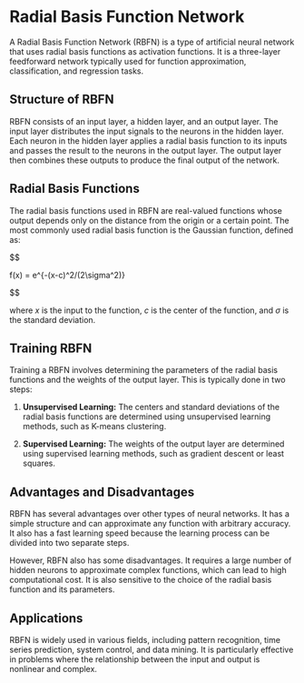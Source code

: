 # Radial Basis Function Network

A Radial Basis Function Network (RBFN) is a type of artificial neural network that uses radial basis functions as activation functions. It is a three-layer feedforward network typically used for function approximation, classification, and regression tasks.

## Structure of RBFN

RBFN consists of an input layer, a hidden layer, and an output layer. The input layer distributes the input signals to the neurons in the hidden layer. Each neuron in the hidden layer applies a radial basis function to its inputs and passes the result to the neurons in the output layer. The output layer then combines these outputs to produce the final output of the network.

## Radial Basis Functions

The radial basis functions used in RBFN are real-valued functions whose output depends only on the distance from the origin or a certain point. The most commonly used radial basis function is the Gaussian function, defined as:


$$

f(x) = e^{-(x-c)^2/(2\sigma^2)}

$$


where $x$ is the input to the function, $c$ is the center of the function, and $\sigma$ is the standard deviation.

## Training RBFN

Training a RBFN involves determining the parameters of the radial basis functions and the weights of the output layer. This is typically done in two steps:

1. **Unsupervised Learning:** The centers and standard deviations of the radial basis functions are determined using unsupervised learning methods, such as K-means clustering.

2. **Supervised Learning:** The weights of the output layer are determined using supervised learning methods, such as gradient descent or least squares.

## Advantages and Disadvantages

RBFN has several advantages over other types of neural networks. It has a simple structure and can approximate any function with arbitrary accuracy. It also has a fast learning speed because the learning process can be divided into two separate steps.

However, RBFN also has some disadvantages. It requires a large number of hidden neurons to approximate complex functions, which can lead to high computational cost. It is also sensitive to the choice of the radial basis function and its parameters.

## Applications

RBFN is widely used in various fields, including pattern recognition, time series prediction, system control, and data mining. It is particularly effective in problems where the relationship between the input and output is nonlinear and complex.
